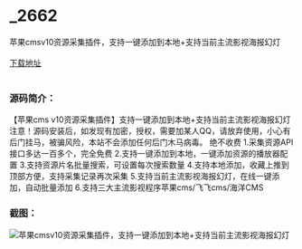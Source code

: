 # _2662
苹果cmsv10资源采集插件，支持一键添加到本地+支持当前主流影视海报幻灯
<br/></br>
[下载地址](https://www.uuid2.com/2662.html "下载地址")
<br/></br>
<h3>源码简介：</h3>
<p>【苹果cms v10资源采集插件】支持一键添加到本地+支持当前主流影视海报幻灯
注意！源码安装后，如发现有加密，授权，需要加某人QQ，请放弃使用，小心有后门挂马，被骗风险，本站不会添加任何后门木马病毒。
绝不收费
1.采集资源API接口多达一百多个，完全免费
2.支持一键添加到本地，一键添加资源的播放器配置
3.支持资源片名批量搜索，可设置每次搜索数量
4.支持本地添加，收藏上推到顶部方便，支持采集记录再次采集
5.支持当前主流影视海报幻灯，在线一键添加，自动批量添加
6.支持三大主流影视程序苹果cms/飞飞cms/海洋CMS<p>
<h3>截图：</h3>
<img src="https://www.uuid2.com/wp-content/uploads/img/202110/f577d11574.gif" alt="苹果cmsv10资源采集插件，支持一键添加到本地+支持当前主流影视海报幻灯">
